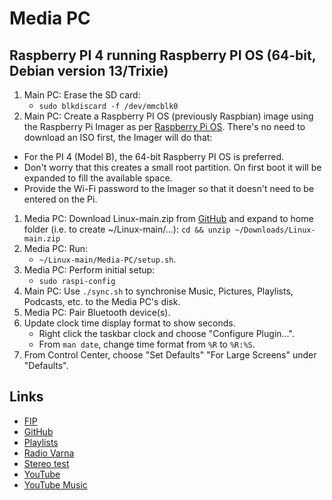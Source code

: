 # Media PC

## Raspberry PI 4 running Raspberry PI OS (64-bit, Debian version 13/Trixie)

1. Main PC: Erase the SD card:
    * `sudo blkdiscard -f /dev/mmcblk0`
1. Main PC: Create a Raspberry PI OS (previously Raspbian) image using the Raspberry Pi Imager as per [Raspberry Pi OS](https://www.raspberrypi.com/software/). There's no need to download an ISO first, the Imager will do that:
* For the PI 4 (Model B), the 64-bit Raspberry PI OS is preferred.
* Don't worry that this creates a small root partition. On first boot it will be expanded to fill the available space.
* Provide the Wi-Fi password to the Imager so that it doesn't need to be entered on the Pi.
1. Media PC: Download Linux-main.zip from [GitHub](https://github.com/bondms/Linux) and expand to home folder (i.e. to create ~/Linux-main/...): `cd && unzip ~/Downloads/Linux-main.zip`
1. Media PC: Run:
    * `~/Linux-main/Media-PC/setup.sh`.
1. Media PC: Perform initial setup:
    * `sudo raspi-config`
1. Main PC: Use `./sync.sh` to synchronise Music, Pictures, Playlists, Podcasts, etc. to the Media PC's disk.
1. Media PC: Pair Bluetooth device(s).
1. Update clock time display format to show seconds.
    * Right click the taskbar clock and choose "Configure Plugin...".
    * From `man date`, change time format from `%R` to `%R:%S`.
1. From Control Center, choose "Set Defaults" "For Large Screens" under "Defaults".

## Links

* [FIP](https://www.radiofrance.fr/fip)
* [GitHub](https://github.com/bondms/Linux)
* [Playlists](https://music.youtube.com/browse/UCoCiiKnKx09fG6EnurQDy0A)
* [Radio Varna](https://binar.bg/radio-varna/)
* [Stereo test](https://youtu.be/6TWJaFD6R2s?si=SeF6gn_TzVnGVoJe)
* [YouTube](https://www.youtube.com/)
* [YouTube Music](https://music.youtube.com/)

